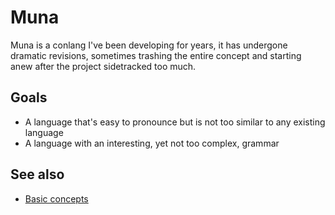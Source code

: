# Muna

Muna is a conlang I've been developing for years, it has undergone dramatic revisions, sometimes trashing the entire concept and starting anew after the project sidetracked too much.

## Goals

* A language that's easy to pronounce but is not too similar to any existing language
* A language with an interesting, yet not too complex, grammar

## See also

* [Basic concepts](basicConcepts.md)
